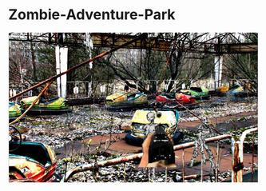 # Zombie-Adventure-Park
<img src="https://github.com/nferris0684/Zombie-Adventure-Park/blob/master/game%20plan/screenshot4.PNG" width="500" height="300">
